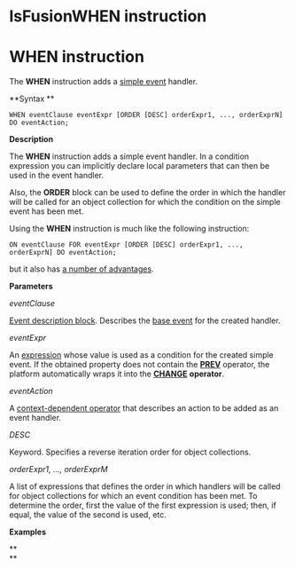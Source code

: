 # lsFusionWHEN instruction

# WHEN instruction

The **WHEN** instruction adds a [simple event](lsFusionSimple_event.md) handler.

**Syntax **

    WHEN eventClause eventExpr [ORDER [DESC] orderExpr1, ..., orderExprN] DO eventAction;

**Description**

The **WHEN** instruction adds a simple event handler. In a condition expression you can implicitly declare local parameters that can then be used in the event handler.

Also, the **ORDER** block can be used to define the order in which the handler will be called for an object collection for which the condition on the simple event has been met. 

Using the **WHEN** instruction is much like the following instruction:

    ON eventClause FOR eventExpr [ORDER [DESC] orderExpr1, ..., orderExprN] DO eventAction;

but it also has [a number of advantages](lsFusionSimple_event.md).

**Parameters**

*eventClause*

[Event description block](lsFusionEvent_description_block.md). Describes the [base event](lsFusionEvents.md) for the created handler.

*eventExpr*

An [expression](lsFusionExpression.md) whose value is used as a condition for the created simple event. If the obtained property does not contain the [**PREV**](lsFusionPrevious_value_PREV_.md) operator, the platform automatically wraps it into the [**CHANGE**](lsFusionProperty_сhange_CHANGE_.md) **operator**.

*eventAction*

A [context-dependent operator](Action-operator_36307157.html#Actionoperator-contextdependent) that describes an action to be added as an event handler.

*DESC*

Keyword. Specifies a reverse iteration order for object collections. 

*orderExpr1, ..., orderExprM*

A list of expressions that defines the order in which handlers will be called for object collections for which an event condition has been met. To determine the order, first the value of the first expression is used; then, if equal, the value of the second is used, etc. 

**Examples**



**  
**
